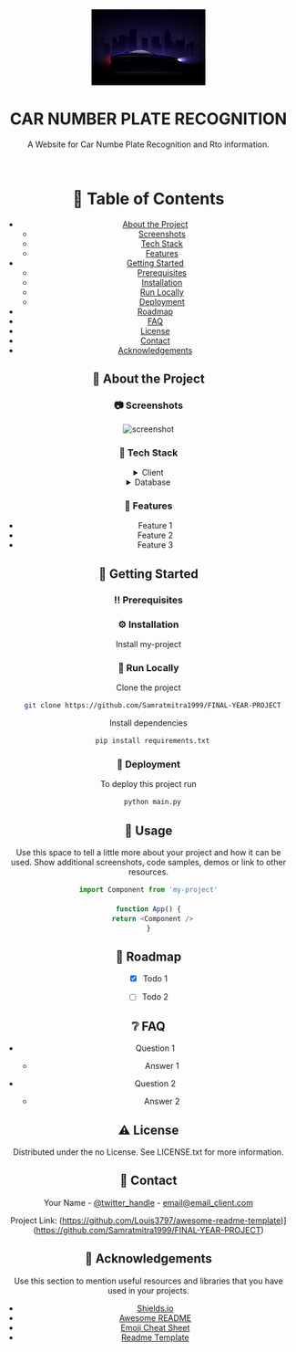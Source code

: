 <div align="center">

  <img src="static/BACKGROUND.jpg" alt="logo" width="200" height="auto" />
  
  <h1>CAR NUMBER PLATE RECOGNITION</h1>
  
  <p>
    A Website for Car Numbe Plate Recognition and Rto information.
  </p>
  

<br />

<!-- Table of Contents -->
# :notebook_with_decorative_cover: Table of Contents

- [About the Project](#star2-about-the-project)
  * [Screenshots](#camera-screenshots)
  * [Tech Stack](#space_invader-tech-stack)
  * [Features](#dart-features)
- [Getting Started](#toolbox-getting-started)
  * [Prerequisites](#bangbang-prerequisites)
  * [Installation](#gear-installation)
  * [Run Locally](#running-run-locally)
  * [Deployment](#triangular_flag_on_post-deployment)
- [Roadmap](#compass-roadmap)
- [FAQ](#grey_question-faq)
- [License](#warning-license)
- [Contact](#handshake-contact)
- [Acknowledgements](#gem-acknowledgements)

  

<!-- About the Project -->
## :star2: About the Project


<!-- Screenshots -->
### :camera: Screenshots

<div align="center"> 
  <img src="https://placehold.co/600x400?text=Your+Screenshot+here" alt="screenshot" />
</div>


<!-- TechStack -->
### :space_invader: Tech Stack

<details>
  <summary>Client</summary>
  <ul>
    <li><a href="https://www.typescriptlang.org/">Typescript</a></li>
    <li><a href="https://nextjs.org/">Next.js</a></li>
    <li><a href="https://reactjs.org/">React.js</a></li>
    <li><a href="https://tailwindcss.com/">TailwindCSS</a></li>
  </ul>
</details>


<details>
<summary>Database</summary>
  <ul>
    <li><a href="[https://www.firebase.com/](https://firebase.google.com/)">FIREBASE</a></li>
  </ul>
</details>

<!-- Features -->
### :dart: Features

- Feature 1
- Feature 2
- Feature 3

<!-- Getting Started -->
## 	:toolbox: Getting Started

<!-- Prerequisites -->
### :bangbang: Prerequisites

<!-- Installation -->
### :gear: Installation

Install my-project


<!-- Run Locally -->
### :running: Run Locally

Clone the project

```bash
  git clone https://github.com/Samratmitra1999/FINAL-YEAR-PROJECT
```


Install dependencies

```bash
  pip install requirements.txt
```



<!-- Deployment -->
### :triangular_flag_on_post: Deployment

To deploy this project run

```bash
  python main.py
```


<!-- Usage -->
## :eyes: Usage

Use this space to tell a little more about your project and how it can be used. Show additional screenshots, code samples, demos or link to other resources.


```javascript
import Component from 'my-project'

function App() {
  return <Component />
}
```

<!-- Roadmap -->
## :compass: Roadmap

* [x] Todo 1
* [ ] Todo 2



<!-- FAQ -->
## :grey_question: FAQ

- Question 1

  + Answer 1

- Question 2

  + Answer 2


<!-- License -->
## :warning: License

Distributed under the no License. See LICENSE.txt for more information.


<!-- Contact -->
## :handshake: Contact

Your Name - [@twitter_handle](https://twitter.com/twitter_handle) - email@email_client.com

Project Link: (https://github.com/Louis3797/awesome-readme-template)](https://github.com/Samratmitra1999/FINAL-YEAR-PROJECT)


<!-- Acknowledgments -->
## :gem: Acknowledgements

Use this section to mention useful resources and libraries that you have used in your projects.

 - [Shields.io](https://shields.io/)
 - [Awesome README](https://github.com/matiassingers/awesome-readme)
 - [Emoji Cheat Sheet](https://github.com/ikatyang/emoji-cheat-sheet/blob/master/README.md#travel--places)
 - [Readme Template](https://github.com/othneildrew/Best-README-Template)
